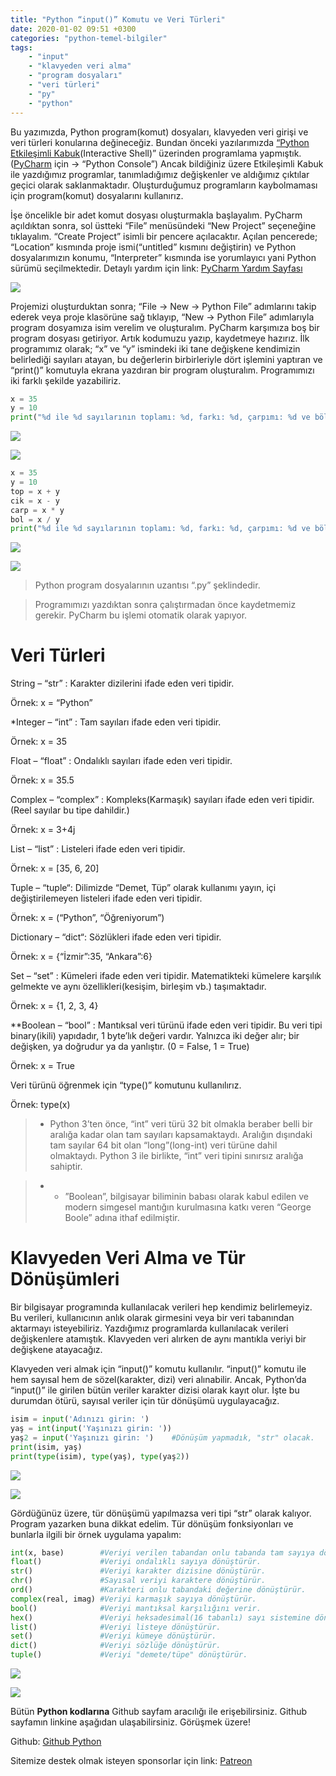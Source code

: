 ```yaml
---
title: "Python “input()” Komutu ve Veri Türleri"
date: 2020-01-02 09:51 +0300
categories: "python-temel-bilgiler"
tags:  
    - "input"
    - "klavyeden veri alma"
    - "program dosyaları"
    - "veri türleri"
    - "py"
    - "python"
---
```



Bu yazımızda, Python program(komut) dosyaları, klavyeden veri girişi ve veri türleri konularına değineceğiz. Bundan önceki yazılarımızda [“Python Etkileşimli Kabuk](https://www.kodlamaogreniyorum.com/python-ile-programlamaya-giris/)(Interactive Shell)” üzerinden programlama yapmıştık.([PyCharm](https://www.jetbrains.com/pycharm/download/) için -> “Python Console”) Ancak bildiğiniz üzere Etkileşimli Kabuk ile yazdığımız programlar, tanımladığımız değişkenler ve aldığımız çıktılar geçici olarak saklanmaktadır. Oluşturduğumuz programların kaybolmaması için program(komut) dosyalarını kullanırız. 

İşe öncelikle bir adet komut dosyası oluşturmakla başlayalım. PyCharm açıldıktan sonra, sol üstteki “File” menüsündeki “New Project” seçeneğine tıklayalım. “Create Project” isimli bir pencere açılacaktır. Açılan pencerede; “Location” kısmında proje ismi(“untitled” kısmını değiştirin) ve Python dosyalarımızın konumu, “Interpreter” kısmında ise yorumlayıcı yani Python sürümü seçilmektedir. Detaylı yardım için link: 
[PyCharm Yardım Sayfası](https://www.jetbrains.com/help/pycharm/quick-start-guide.html)

![](/assets/img/python/python19.webp)

Projemizi oluşturduktan sonra; “File -> New -> Python File” adımlarını takip ederek veya proje klasörüne sağ tıklayıp, “New -> Python File” adımlarıyla program dosyamıza isim verelim ve oluşturalım. PyCharm karşımıza boş bir program dosyası getiriyor. Artık kodumuzu yazıp, kaydetmeye hazırız. İlk programımız olarak; “x” ve “y” ismindeki iki tane değişkene kendimizin belirlediği sayıları atayan, bu değerlerin birbirleriyle dört işlemini yaptıran ve “print()” komutuyla ekrana yazdıran bir program oluşturalım.  Programımızı iki farklı şekilde yazabiliriz. 

```python
x = 35
y = 10
print("%d ile %d sayılarının toplamı: %d, farkı: %d, çarpımı: %d ve bölüm: %g'dir.\n" %(x,y,x+y,x-y,x*y,x/y))
```

![](/assets/img/python/python20.webp)

![](/assets/img/python/python21.webp)

```python
x = 35
y = 10
top = x + y
cik = x - y
carp = x * y
bol = x / y
print("%d ile %d sayılarının toplamı: %d, farkı: %d, çarpımı: %d ve bölümü: %g'dir.\n" %(x,y,top,cik,carp,bol))
```

![](/assets/img/python/python22.png)

![](/assets/img/python/python23.png)

> Python program dosyalarının uzantısı “.py” şeklindedir.

> Programımızı yazdıktan sonra çalıştırmadan önce kaydetmemiz gerekir. PyCharm bu işlemi otomatik olarak yapıyor.

<h1>Veri Türleri</h1>

String – “str” : Karakter dizilerini ifade eden veri tipidir.

Örnek: x = “Python”

*Integer – “int” : Tam sayıları ifade eden veri tipidir.

Örnek: x = 35

Float – “float” : Ondalıklı sayıları ifade eden veri tipidir.

Örnek: x = 35.5

Complex – “complex” : Kompleks(Karmaşık) sayıları ifade eden veri tipidir.(Reel sayılar bu tipe dahildir.)

Örnek: x = 3+4j

List – “list” : Listeleri ifade eden veri tipidir.

Örnek: x = [35, 6, 20]

Tuple – “tuple“: Dilimizde “Demet, Tüp” olarak kullanımı yayın, içi değiştirilemeyen listeleri ifade eden veri tipidir.

Örnek: x = (“Python”, “Öğreniyorum”)

Dictionary – “dict“: Sözlükleri ifade eden veri tipidir.

Örnek: x = {“İzmir”:35, “Ankara”:6}

Set – “set” : Kümeleri ifade eden veri tipidir. Matematikteki kümelere karşılık gelmekte ve aynı özellikleri(kesişim, birleşim vb.) taşımaktadır.

Örnek: x = {1, 2, 3, 4}

**Boolean – “bool” : Mantıksal veri türünü ifade eden veri tipidir. Bu veri tipi  binary(ikili) yapıdadır, 1 byte’lık değeri vardır.  Yalnızca iki değer alır; bir değişken, ya doğrudur ya da yanlıştır. (0 = False, 1 = True)

Örnek: x = True

Veri türünü öğrenmek için “type()” komutunu kullanılırız.

Örnek: type(x)

> * Python 3’ten önce, “int” veri türü 32 bit olmakla beraber belli bir aralığa kadar olan tam sayıları kapsamaktaydı. Aralığın dışındaki tam sayılar 64 bit olan “long”(long-int) veri türüne dahil olmaktaydı. Python 3 ile birlikte, “int” veri tipini sınırsız aralığa sahiptir.

> * * ”Boolean”, bilgisayar biliminin babası olarak kabul edilen ve modern simgesel mantığın kurulmasına katkı veren “George Boole” adına ithaf edilmiştir. 


<h1>Klavyeden Veri Alma ve Tür Dönüşümleri</h1>

Bir bilgisayar programında kullanılacak verileri hep kendimiz belirlemeyiz. Bu verileri, kullanıcının anlık olarak  girmesini veya bir veri tabanından aktarmayı isteyebiliriz. Yazdığımız programlarda kullanılacak verileri değişkenlere atamıştık. Klavyeden veri alırken de aynı mantıkla veriyi bir değişkene atayacağız.

Klavyeden veri almak için “input()” komutu kullanılır. “input()” komutu ile hem sayısal hem de sözel(karakter, dizi) veri alınabilir. Ancak, Python’da “input()” ile girilen bütün veriler karakter dizisi olarak kayıt olur. İşte bu durumdan ötürü, sayısal veriler için tür dönüşümü uygulayacağız.

```python
isim = input('Adınızı girin: ')
yaş = int(input('Yaşınızı girin: '))
yaş2 = input('Yaşınızı girin: ')    #Dönüşüm yapmadık, "str" olacak.
print(isim, yaş)
print(type(isim), type(yaş), type(yaş2))
```

![](/assets/img/python/python24.png)

![](/assets/img/python/python25.png)

Gördüğünüz üzere, tür dönüşümü yapılmazsa veri tipi “str” olarak kalıyor. Program yazarken buna dikkat edelim.  Tür dönüşüm fonksiyonları ve bunlarla ilgili bir örnek uygulama yapalım:

```python
int(x, base)        #Veriyi verilen tabandan onlu tabanda tam sayıya dönüştürür.(base=10)
float()             #Veriyi ondalıklı sayıya dönüştürür.
str()               #Veriyi karakter dizisine dönüştürür.
chr()               #Sayısal veriyi karaktere dönüştürür.
ord()               #Karakteri onlu tabandaki değerine dönüştürür.
complex(real, imag) #Veriyi karmaşık sayıya dönüştürür.
bool()              #Veriyi mantıksal karşılığını verir.
hex()               #Veriyi heksadesimal(16 tabanlı) sayı sistemine dönüştürür.
list()              #Veriyi listeye dönüştürür.
set()               #Veriyi kümeye dönüştürür.
dict()              #Veriyi sözlüğe dönüştürür.
tuple()             #Veriyi "demete/tüpe" dönüştürür.
```

![](/assets/img/python/python26.png)


![](/assets/img/python/python27.webp)

Bütün **Python kodlarına** Github sayfam aracılığı ile erişebilirsiniz. Github sayfamın linkine aşağıdan ulaşabilirsiniz. Görüşmek üzere!

Github: [Github Python](https://github.com/TunahanBilgic/kodlamaogreniyorum/tree/main/python)

Sitemize destek olmak isteyen sponsorlar için link: [Patreon](https://patreon.com/tunahanbilgic)